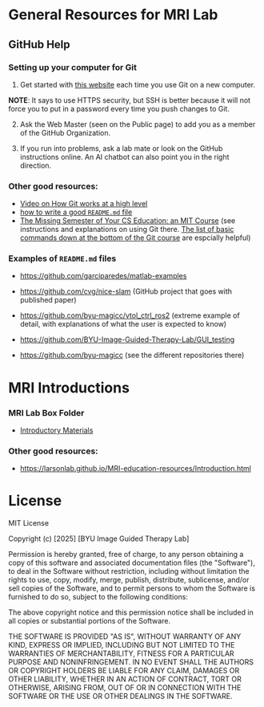 # General Resources for MRI Lab

## GitHub Help

### Setting up your computer for Git

1. Get started with [this website](https://docs.github.com/en/get-started/getting-started-with-git/set-up-git) each time you use Git on a new computer. 

**NOTE**: It says to use HTTPS security, but SSH is better because it will not force you to put in a password every time you push changes to Git.

2. Ask the Web Master (seen on the Public page) to add you as a member of the GitHub Organization.

3. If you run into problems, ask a lab mate or look on the GitHub instructions online. An AI chatbot can also point you in the right direction.


### Other good resources:
- [Video on How Git works at a high level](https://www.youtube.com/watch?v=e9lnsKot_SQ)
- [how to write a good ```README.md``` file](https://www.freecodecamp.org/news/how-to-write-a-good-readme-file/)
- [The Missing Semester of Your CS Education: an MIT Course](https://missing.csail.mit.edu/) (see instructions and explanations on using Git there.  [The list of basic commands down at the bottom of the Git course](https://missing.csail.mit.edu/2020/version-control/#:~:text=Git%20command%2Dline%20interface) are espcially helpful)


### Examples of ```README.md``` files
- https://github.com/garciparedes/matlab-examples​

- https://github.com/cvg/nice-slam (GitHub project that goes with published paper)​

- https://github.com/byu-magicc/vtol_ctrl_ros2 (extreme example of detail, with explanations of what the user is expected to know)​

- https://github.com/BYU-Image-Guided-Therapy-Lab/GUI_testing 

- https://github.com/byu-magicc (see the different repositories there)


# MRI Introductions

### MRI Lab Box Folder 
- [Introductory Materials](https://byu.app.box.com/folder/248010959989)

### Other good resources:
- https://larsonlab.github.io/MRI-education-resources/Introduction.html 


# License

MIT License

Copyright (c) [2025] [BYU Image Guided Therapy Lab]

Permission is hereby granted, free of charge, to any person obtaining a copy
of this software and associated documentation files (the "Software"), to deal
in the Software without restriction, including without limitation the rights
to use, copy, modify, merge, publish, distribute, sublicense, and/or sell
copies of the Software, and to permit persons to whom the Software is
furnished to do so, subject to the following conditions:

The above copyright notice and this permission notice shall be included in all
copies or substantial portions of the Software.

THE SOFTWARE IS PROVIDED "AS IS", WITHOUT WARRANTY OF ANY KIND, EXPRESS OR
IMPLIED, INCLUDING BUT NOT LIMITED TO THE WARRANTIES OF MERCHANTABILITY,
FITNESS FOR A PARTICULAR PURPOSE AND NONINFRINGEMENT. IN NO EVENT SHALL THE
AUTHORS OR COPYRIGHT HOLDERS BE LIABLE FOR ANY CLAIM, DAMAGES OR OTHER
LIABILITY, WHETHER IN AN ACTION OF CONTRACT, TORT OR OTHERWISE, ARISING FROM,
OUT OF OR IN CONNECTION WITH THE SOFTWARE OR THE USE OR OTHER DEALINGS IN THE
SOFTWARE.
